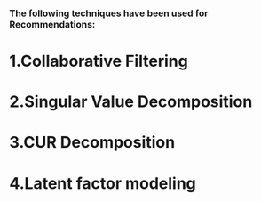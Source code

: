 ### The following techniques have been used for Recommendations:


# 1.Collaborative Filtering
# 2.Singular Value Decomposition
# 3.CUR Decomposition
# 4.Latent factor modeling
